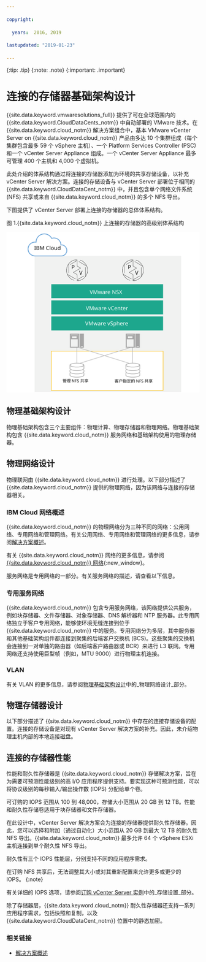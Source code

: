 ```yaml
---

copyright:

  years:  2016, 2019

lastupdated: "2019-01-23"

---
```


{:tip: .tip}
{:note: .note}
{:important: .important}

# 连接的存储器基础架构设计

{{site.data.keyword.vmwaresolutions_full}} 提供了可在全球范围内的 {{site.data.keyword.CloudDataCents_notm}} 中自动部署的 VMware 技术。在 {{site.data.keyword.cloud_notm}} 解决方案组合中，基本 VMware vCenter Server on {{site.data.keyword.cloud_notm}} 产品由多达 10 个集群组成（每个集群包含最多 59 个 vSphere 主机）、一个 Platform Services Controller (PSC) 和一个 vCenter Server Appliance 组成。一个 vCenter Server Appliance 最多可管理 400 个主机和 4,000 个虚拟机。

此处介绍的体系结构通过将连接的存储器添加为环境的共享存储设备，以补充 vCenter Server 解决方案。连接的存储设备与 vCenter Server 部署位于相同的 {{site.data.keyword.CloudDataCent_notm}} 中，并且包含单个网络文件系统 (NFS) 共享或来自 {{site.data.keyword.cloud_notm}} 的多个 NFS 导出。

下图提供了 vCenter Server 部署上连接的存储器的总体体系结构。

图 1.{{site.data.keyword.cloud_notm}} 上连接的存储器的高级别体系结构

![连接的存储器的体系结构](../solution/physical_nfs.svg "IBM Cloud 上连接的存储器的高级别体系结构")

## 物理基础架构设计

物理基础架构包含三个主要组件：物理计算、物理存储器和物理网络。物理基础架构包含 {{site.data.keyword.cloud_notm}} 服务网络和基础架构使用的物理存储器。

## 物理网络设计

物理联网由 {{site.data.keyword.cloud_notm}} 进行处理。以下部分描述了 {{site.data.keyword.cloud_notm}} 提供的物理网络，因为该网络与连接的存储器相关。

### IBM Cloud 网络概述

{{site.data.keyword.cloud_notm}} 的物理网络分为三种不同的网络：公用网络、专用网络和管理网络。有关公用网络、专用网络和管理网络的更多信息，请参阅[解决方案概述](/docs/services/vmwaresolutions/archiref/solution/solution_overview.html)。

有关 {{site.data.keyword.cloud_notm}} 网络的更多信息，请参阅 [{{site.data.keyword.cloud_notm}} 网络](https://www.ibm.com/cloud-computing/bluemix/our-network){:new_window}。

服务网络是专用网络的一部分。有关服务网络的描述，请查看以下信息。

### 专用服务网络

{{site.data.keyword.cloud_notm}} 包含专用服务网络，该网络提供公共服务，例如块存储器、文件存储器、对象存储器、DNS 解析器和 NTP 服务器。此专用网络独立于客户专用网络，能够使环境无缝连接到位于 {{site.data.keyword.cloud_notm}} 中的服务。专用网络分为多层，其中服务器和其他基础架构组件都连接到聚集的后端客户交换机 (BCS)。这些聚集的交换机会连接到一对单独的路由器（如后端客户路由器或 BCR）来进行 L3 联网。专用网络还支持使用巨型帧（例如，MTU 9000）进行物理主机连接。

### VLAN

有关 VLAN 的更多信息，请参阅[物理基础架构设计](/docs/services/vmwaresolutions/archiref/solution/design_physicalinfrastructure.html)中的_物理网络设计_部分。

## 物理存储器设计

以下部分描述了 {{site.data.keyword.cloud_notm}} 中存在的连接存储设备的配置。连接的存储设备是对现有 vCenter Server 解决方案的补充。因此，未介绍物理主机内部的本地连接磁盘。

## 连接的存储器性能

性能和耐久性存储器是 {{site.data.keyword.cloud_notm}} 存储解决方案，旨在为需要可预测性能级别的高 I/O 应用程序提供支持。要实现这种可预测性能，可以将协议级别的每秒输入/输出操作数 (IOPS) 分配给单个卷。

可订购的 IOPS 范围从 100 到 48,000，存储大小范围从 20 GB 到 12 TB。性能和耐久性存储卷适用于块存储器和文件存储器。

在此设计中，vCenter Server 解决方案会为连接的存储器提供耐久性存储器。因此，您可以选择和附加（通过自动化）大小范围从 20 GB 到最大 12 TB 的耐久性 NFS 导出。{{site.data.keyword.cloud_notm}} 最多允许 64 个 vSphere ESXi 主机连接到单个耐久性 NFS 导出。

耐久性有三个 IOPS 性能层，分别支持不同的应用程序需求。

在订购 NFS 共享后，无法调整其大小或对其重新配置来允许更多或更少的 IOPS。
{:note}

有关详细的 IOPS 选项，请参阅[订购 vCenter Server 实例](/docs/services/vmwaresolutions/vcenter/vc_orderinginstance.html)中的_存储设置_部分。

除了存储器层，{{site.data.keyword.cloud_notm}} 耐久性存储器还支持一系列应用程序需求，包括快照和复制，以及 {{site.data.keyword.CloudDataCent_notm}} 位置中的静态加密。

### 相关链接

* [解决方案概述](/docs/services/vmwaresolutions/archiref/solution/solution_overview.html)

